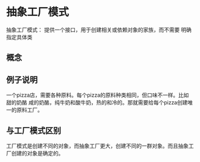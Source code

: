 # 抽象工厂模式
抽象工厂模式： 提供一个接口，用于创建相关或依赖对象的家族，而不需要
明确指定具体类
## 概念
## 例子说明
一个pizza店，需要各种原料。每个pizza的原料种类相同，但口味不一样。比如甜的奶酪
咸的奶酪，纯牛奶和酸牛奶，热的和冷的。那就需要给每个pizza创建唯一的原料工厂。

## 与工厂模式区别
工厂模式是创建不同的对象，而抽象工厂更大，创建不同的一群对象。而且抽象工厂创建的对象是确定的。